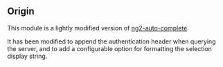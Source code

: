 ## Origin

This module is a lightly modified version of [ng2-auto-complete](https://github.com/ng2-ui/ng2-auto-complete).

It has been modified to append the authentication header when querying the server, and to add a configurable option for formatting the selection display string.

